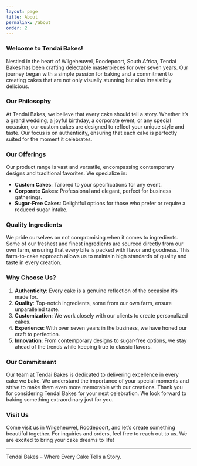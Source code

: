 ```yaml
---
layout: page
title: About
permalink: /about
order: 2
---
```


### Welcome to Tendai Bakes!

Nestled in the heart of Wilgeheuwel, Roodepoort, South Africa, Tendai Bakes has been crafting delectable masterpieces for over seven years. Our journey began with a simple passion for baking and a commitment to creating cakes that are not only visually stunning but also irresistibly delicious.

### Our Philosophy

At Tendai Bakes, we believe that every cake should tell a story. Whether it’s a grand wedding, a joyful birthday, a corporate event, or any special occasion, our custom cakes are designed to reflect your unique style and taste. Our focus is on authenticity, ensuring that each cake is perfectly suited for the moment it celebrates.

### Our Offerings

Our product range is vast and versatile, encompassing contemporary designs and traditional favorites. We specialize in:
- **Custom Cakes**: Tailored to your specifications for any event.
- **Corporate Cakes**: Professional and elegant, perfect for business gatherings.
- **Sugar-Free Cakes**: Delightful options for those who prefer or require a reduced sugar intake.

### Quality Ingredients

We pride ourselves on not compromising when it comes to ingredients. Some of our freshest and finest ingredients are sourced directly from our own farm, ensuring that every bite is packed with flavor and goodness. This farm-to-cake approach allows us to maintain high standards of quality and taste in every creation.

### Why Choose Us?

1. **Authenticity**: Every cake is a genuine reflection of the occasion it’s made for.
2. **Quality**: Top-notch ingredients, some from our own farm, ensure unparalleled taste.
3. **Customization**: We work closely with our clients to create personalized cakes.
4. **Experience**: With over seven years in the business, we have honed our craft to perfection.
5. **Innovation**: From contemporary designs to sugar-free options, we stay ahead of the trends while keeping true to classic flavors.

### Our Commitment

Our team at Tendai Bakes is dedicated to delivering excellence in every cake we bake. We understand the importance of your special moments and strive to make them even more memorable with our creations. Thank you for considering Tendai Bakes for your next celebration. We look forward to baking something extraordinary just for you.

### Visit Us

Come visit us in Wilgeheuwel, Roodepoort, and let’s create something beautiful together. For inquiries and orders, feel free to reach out to us. We are excited to bring your cake dreams to life!

---
Tendai Bakes – Where Every Cake Tells a Story.